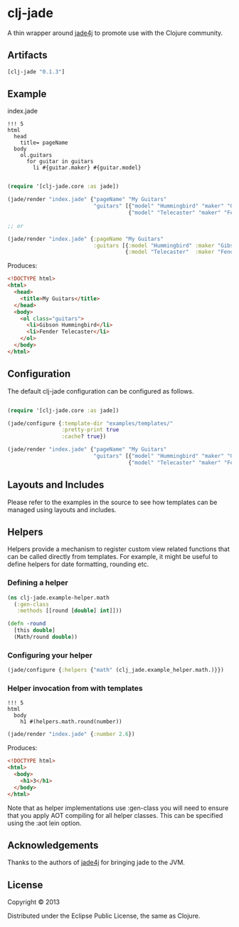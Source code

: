 # clj-jade

A thin wrapper around [jade4j](https://github.com/neuland/jade4j) to promote use with the Clojure community.

## Artifacts

```clojure
[clj-jade "0.1.3"]
```

## Example

index.jade

```
!!! 5
html
  head
    title= pageName
  body
    ol.guitars
      for guitar in guitars
        li #{guitar.maker} #{guitar.model} 
```


```clojure

(require '[clj-jade.core :as jade])

(jade/render "index.jade" {"pageName" "My Guitars"
                           "guitars" [{"model" "Hummingbird" "maker" "Gibson"} 
                                      {"model" "Telecaster" "maker" "Fender"}]})
                                      
;; or

(jade/render "index.jade" {:pageName "My Guitars"
                           :guitars [{:model "Hummingbird" :maker "Gibson"} 
                                     {:model "Telecaster"  :maker "Fender"}]})
```

Produces:

```html
<!DOCTYPE html>
<html>
  <head>
    <title>My Guitars</title>
  </head>
  <body>
    <ol class="guitars">
      <li>Gibson Hummingbird</li>
      <li>Fender Telecaster</li>
    </ol>
  </body>
</html>
```

## Configuration 

The default clj-jade configuration can be configured as follows.

```clojure

(require '[clj-jade.core :as jade])

(jade/configure {:template-dir "examples/templates/"
                 :pretty-print true
                 :cache? true})

(jade/render "index.jade" {"pageName" "My Guitars"
                           "guitars" [{"model" "Hummingbird" "maker" "Gibson"} 
                                      {"model" "Telecaster" "maker" "Fender"}]})
```
## Layouts and Includes

Please refer to the examples in the source to see how templates can be managed using layouts and includes. 

## Helpers 

Helpers provide a mechanism to register custom view related functions that can be called directly from templates. For example, it might be useful to
define helpers for date formatting, rounding etc.

### Defining a helper

```clojure
(ns clj-jade.example-helper.math
  (:gen-class
   :methods [[round [double] int]]))

(defn -round
  [this double]
  (Math/round double))
```
### Configuring your helper

```clojure
(jade/configure {:helpers {"math" (clj_jade.example_helper.math.)}})

```

### Helper invocation from with templates

```
!!! 5
html
  body
    h1 #(helpers.math.round(number))
```

```clojure
(jade/render "index.jade" {:number 2.6})
```

Produces:

```html
<!DOCTYPE html>
<html>
  <body>
    <h1>3</h1>
  </body>
</html>
```

Note that as helper implementations use :gen-class you will need to ensure that you apply AOT compiling for all helper classes. 
This can be specified using the :aot lein option.

## Acknowledgements

Thanks to the authors of [jade4j](https://github.com/neuland/jade4j) for bringing jade to the JVM.

## License

Copyright © 2013 

Distributed under the Eclipse Public License, the same as Clojure.
